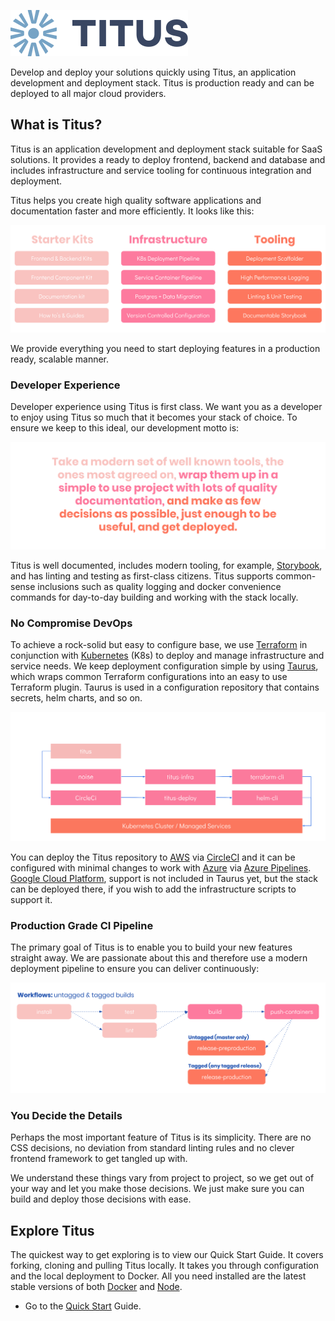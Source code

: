 ![logo]

Develop and deploy your solutions quickly using Titus, an application development and deployment stack. Titus is production ready and can be deployed to all major cloud providers.

## What is Titus?
Titus is an application development and deployment stack suitable for SaaS solutions. It provides a ready to deploy frontend, backend and database and includes infrastructure and service tooling for continuous integration and deployment.

Titus helps you create high quality software applications and documentation faster and more efficiently. It looks like this:

![titus-feature-overview]

We provide everything you need to start deploying features in a production ready, scalable manner.

### Developer Experience
Developer experience using Titus is first class. We want you as a developer to enjoy using Titus so much that it becomes your stack of choice. To ensure we keep to this ideal, our development motto is:

![titus-developer-statement]

Titus is well documented, includes modern tooling, for example, [Storybook], and has linting and testing as first-class citizens. Titus supports common-sense inclusions such as quality logging and docker convenience commands for day-to-day building and working with the stack locally.

### No Compromise DevOps
To achieve a rock-solid but easy to configure base, we use [Terraform] in conjunction with [Kubernetes] (K8s) to deploy and manage infrastructure and service needs. We keep deployment configuration simple by using [Taurus], which wraps common Terraform configurations into an easy to use Terraform plugin. Taurus is used in a configuration repository that contains secrets, helm charts, and so on.

![titus-pipeline]

You can deploy the Titus repository to [AWS] via [CircleCI] and it can be configured with minimal changes to work with [Azure] via [Azure Pipelines]. [Google Cloud Platform][GCP], support is not included in Taurus yet, but the stack can be deployed there, if you wish to add the infrastructure scripts to support it.

### Production Grade CI Pipeline
The primary goal of Titus is to enable you to build your new features straight away. We are passionate about this and therefore use a modern deployment pipeline to ensure you can deliver continuously:

![titus-ci-pipeline]

### You Decide the Details
Perhaps the most important feature of Titus is its simplicity. There are no CSS decisions, no deviation from standard linting rules and no clever frontend framework to get tangled up with.

We understand these things vary from project to project, so we get out of your way and let you make those decisions. We just make sure you can build and deploy those decisions with ease.

## Explore Titus
The quickest way to get exploring is to view our Quick Start Guide. It covers forking, cloning and pulling Titus locally. It takes you through configuration and the local deployment to Docker. All you need installed are the latest stable versions of both [Docker] and [Node].

- Go to the [Quick Start] Guide.


<!-- External Links -->
[Taurus]: https://nf-taurus.netlify.com
[CircleCI]: https://circleci.com/product/#features
[Storybook]: https://storybook.js.org/
[Terraform]: https://www.terraform.io/
[Kubernetes]:  https://kubernetes.io/
[Docker]: https://docs.docker.com/install/#supported-platforms
[Node]: https://nodejs.org/en/
[AWS]: https://aws.amazon.com/
[Azure]: https://azure.microsoft.com
[Azure Pipelines]: https://azure.microsoft.com/en-us/services/devops/pipelines/
[GCP]: https://cloud.google.com/

<!-- Internal Links -->
[Quick start]: quick-start/

<!-- Images -->
[logo]: img/Accel_Logo_Titus.svg#logo
[titus-feature-overview]: img/titus-feature-overview.svg
[titus-deployment-workflow]: img/titus-deployment-workflow.svg
[titus-developer-statement]: img/titus-developer-statement.svg
[titus-ci-pipeline]: img/titus-ci-pipeline.svg
[titus-pipeline]: img/titus-pipeline.svg
